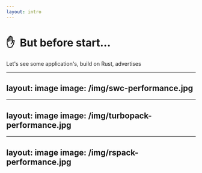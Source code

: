 ```yaml
---
layout: intro 
---
```


# ✋ &nbsp;But before start...

Let's see some application's, build on Rust, advertises 

<!--
    Feel the Rust benefits, mainly the fast
-->

---
layout: image
image: /img/swc-performance.jpg
---

<!--
    20x faster than babel
    70x faster than four cores of babel
-->

---
layout: image
image: /img/turbopack-performance.jpg
---

<!--
    test by 30,000 modules
-->

---
layout: image
image: /img/rspack-performance.jpg
---

<!--
    test by 50,000 modules
-->
